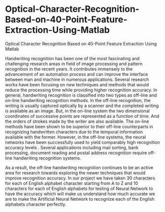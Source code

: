 # Optical-Character-Recognition-Based-on-40-Point-Feature-Extraction-Using-Matlab
Optical Character Recognition Based on 40-Point Feature Extraction Using Matlab

Handwriting recognition has been one of the most fascinating and challenging research areas in field of image processing 
and pattern recognition in the recent years. It contributes immensely to the advancement of an automation process and can 
improve the interface between man and machine in numerous applications. Several research works have been focusing on new 
techniques and methods that would reduce the processing time while providing higher recognition accuracy. In general, 
handwriting recognition is classified into two types as off-line and on-line handwriting recognition methods. 
In the off-line recognition, the writing is usually captured optically by a scanner and the completed writing is available as an image. 
But, in the on-line system the two dimensional coordinates of successive points are represented as a function of time. 
And the orders of strokes made by the writer are also available. The on-line methods have been shown to be superior to their off-line 
counterparts in recognizing handwritten characters due to the temporal information available with the former.
However, in the off-line systems, the neural networks have been successfully used to yield comparably high recognition accuracy levels .
Several applications including mail sorting, bank processing, document reading and postal address recognition require off-line 
handwriting recognition systems.

As a result, the off-line handwriting recognition continues to be an active area for research towards exploring the newer 
techniques that would improve recognition accuracy. In our project we have taken 30 characters for each of English alphabet character 
starting from A to Z and 10 characters for each of English alphabets for testing of Neural Network to have the accuracy which will 
make us understand how much accurate we are to make the Artificial Neural Network to recognize each of the English alphabets 
character perfectly.
